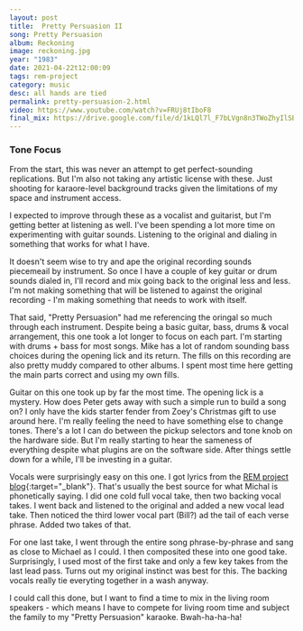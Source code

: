 ```yaml
---
layout: post
title:  Pretty Persuasion II
song: Pretty Persuasion
album: Reckoning
image: reckoning.jpg
year: "1983"
date: 2021-04-22t12:00:09
tags: rem-project
category: music
desc: all hands are tied
permalink: pretty-persuasion-2.html
video: https://www.youtube.com/watch?v=FRUj8tIboF8
final_mix: https://drive.google.com/file/d/1kLQl7l_F7bLVgn8n3TWoZhyIlSBD78Ut/view?usp=sharing
---
```


### Tone Focus

From the start, this was never an attempt to get perfect-sounding replications. But I'm also not taking any artistic license with these. Just shooting for karaore-level background tracks given the limitations of my space and instrument access.

I expected to improve through these as a vocalist and guitarist, but I'm getting better at listening as well. I've been spending a lot more time on experimenting with guitar sounds. Listening to the original and dialing in something that works for what I have.

It doesn't seem wise to try and ape the original recording sounds piecemeail by instrument. So once I have a couple of key guitar or drum sounds dialed in, I'll record and mix going back to the original less and less. I'm not making something that will be listened to against the original recording - I'm making something that needs to work with itself.

That said, "Pretty Persuasion" had me referencing the oringal so much through each instrument. Despite being a basic guitar, bass, drums & vocal arrangement, this one took a lot longer to focus on each part. I'm starting with drums + bass for most songs. Mike has a lot of random sounding bass choices during the opening lick and its return. The fills on this recording are also pretty muddy compared to other albums. I spent most time here getting the main parts correct and using my own fills.

Guitar on this one took up by far the most time. The opening lick is a mystery. How does Peter gets away with such a simple run to build a song on? I only have the kids starter fender from Zoey's Christmas gift to use around here. I'm really feeling the need to have something else to change tones. There's a lot I can do between the pickup selectors and tone knob on the hardware side. But I'm really starting to hear the sameness of everything despite what plugins are on the software side. After things settle down for a while, I'll be investing in a guitar.

Vocals were surprisingly easy on this one. I got lyrics from the [REM project blog](http://remprojectblog.blogspot.com/2010/11/reckoning-pretty-persuasion.html){:target="_blank"}. That's usually the best source for what Michal is phonetically saying. I did one cold full vocal take, then two backing vocal takes. I went back and listened to the original and added a new vocal lead take. Then noticed the third lower vocal part (Bill?) ad the tail of each verse phrase. Added two takes of that.

For one last take, I went through the entire song phrase-by-phrase and sang as close to Michael as I could. I then composited these into one good take. Surprisingly, I used most of the first take and only a few key takes from the last lead pass. Turns out my original instinct was best for this. The backing vocals really tie everyting together in a wash anyway.

I could call this done, but I want to find a time to mix in the living room speakers - which means I have to compete for living room time and subject the family to my "Pretty Persuasion" karaoke. Bwah-ha-ha-ha!
